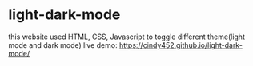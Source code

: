 # light-dark-mode
this website used HTML, CSS, Javascript to toggle different theme(light mode and dark mode)
live demo: https://cindy452.github.io/light-dark-mode/
